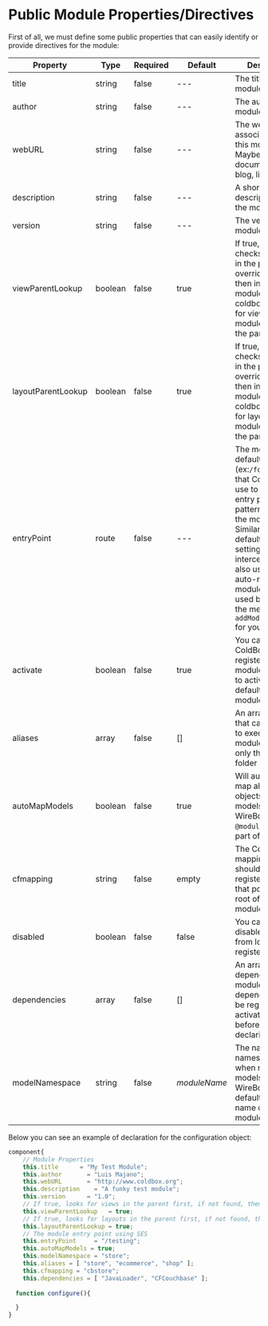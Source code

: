 # Public Module Properties/Directives

First of all, we must define some public properties that can easily identify or provide directives for the module:


|Property|Type|Required|Default|Description|
|--|--|--|--|--|
| title|string|false|---|The title of the module|
| author|string|false|---|The author of the module|
| webURL|string|false|---|The web URL associated with this module. Maybe for documentation, blog, links, etc.|
| description|string|false|---|A short description about the module |
| version|string|false|---|The version of the module|
| viewParentLookup |boolean|false|true|If true, coldbox checks for views in the parent overrides first, then in the module. If false, coldbox checks for views in the module first, then the parent.|
| layoutParentLookup |boolean|false|true|If true, coldbox checks for layouts in the parent overrides first, then in the module. If false, coldbox checks for layouts in the module first, then the parent. |
| entryPoint|route|false|---| The module's  default route (ex:`/forgebox`) that ColdBox will use to create an entry point pattern link into the module. Similar to the default event setting. The SES interceptor will also use this to auto-register the module's routes if used by calling the method `addModuleRoutes()` for you.|
| activate | boolean | false | true | You can tell ColdBox to register the module but NOT to activate it. By default, all modules activate.
| aliases | array | false | [] | An array of names that can be used to execute the module instead of only the module folder name
| autoMapModels | boolean | false | true | Will automatically map all model objects under the models folder in WireBox using `@modulename` as part of the alias.
| cfmapping | string | false | empty | The ColdFusion mapping that should be registered for you that points to the root of the module.
| disabled | boolean | false | false | You can manually disable a module from loading and registering
| dependencies | array | false | [] | An array of dependent module names. All dependencies will be registered and activated FIRST before the module declaring them.
| modelNamespace | string | false | *moduleName* | The name of the namespace to use when registering models in WireBox. By default it uses the name of the module.

Below you can see an example of declaration for the configuration object:

```js
component{
    // Module Properties
    this.title      = "My Test Module";
    this.author       = "Luis Majano";
    this.webURL       = "http://www.coldbox.org";
    this.description    = "A funky test module";
    this.version      = "1.0";
    // If true, looks for views in the parent first, if not found, then in the module. Else vice-versa
    this.viewParentLookup   = true;
    // If true, looks for layouts in the parent first, if not found, then in module. Else vice-versa
    this.layoutParentLookup = true;
    // The module entry point using SES
    this.entryPoint     = "/testing";
    this.autoMapModels = true;
    this.modelNamespace = "store";
    this.aliases = [ "store", "ecommerce", "shop" ];
    this.cfmapping = "cbstore";
    this.dependencies = [ "JavaLoader", "CFCouchbase" ];
  
  function configure(){

  }
}
```

